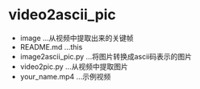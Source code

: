 # video2ascii_pic
- image                          ...从视频中提取出来的关键帧
- README.md                      ...this
- image2ascii_pic.py             ...将图片转换成ascii码表示的图片
- video2pic.py                   ...从视频中提取图片
- your_name.mp4                  ...示例视频
